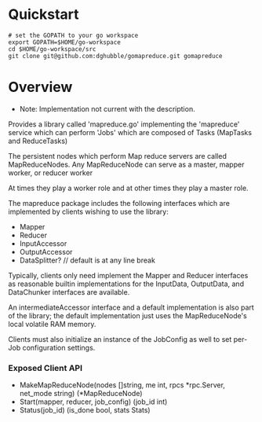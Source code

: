 

# Quickstart

	# set the GOPATH to your go workspace
	export GOPATH=$HOME/go-workspace
	cd $HOME/go-workspace/src
	git clone git@github.com:dghubble/gomapreduce.git gomapreduce

# Overview

* Note: Implementation not current with the description.

Provides a library called 'mapreduce.go' implementing the 'mapreduce' service which can perform 'Jobs' which are composed of Tasks (MapTasks and ReduceTasks)

The persistent nodes which perform Map reduce servers are called MapReduceNodes. Any MapReduceNode can serve as a master, mapper worker, or reducer worker

At times they play a worker role and at other times they play a master role.

The mapreduce package includes the following interfaces which are implemented by clients wishing to use the library:

+ Mapper
+ Reducer
+ InputAccessor
+ OutputAccessor
+ DataSplitter?     // default is at any line break

Typically, clients only need implement the Mapper and Reducer interfaces as reasonable builtin implementations for the InputData, OutputData, and DataChunker interfaces are available.

An intermediateAccessor interface and a default implementation is also part of the library; the default implementation just uses the MapReduceNode's local volatile RAM memory.

Clients must also initialize an instance of the JobConfig as well to set per-Job configuration settings.

### Exposed Client API

+ MakeMapReduceNode(nodes []string, me int, rpcs *rpc.Server, net_mode string) (*MapReduceNode)
+ Start(mapper, reducer, job_config) (job_id int)
+ Status(job_id) (is_done bool, stats Stats)


